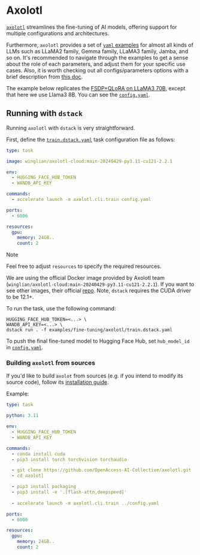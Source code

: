 # Axolotl

[`axolotl`](https://github.com/OpenAccess-AI-Collective/axolotl) streamlines the fine-tuning of AI models, offering support for multiple configurations and architectures.

Furthermore, `axolotl` provides a set of [`yaml` examples](https://github.com/OpenAccess-AI-Collective/axolotl/tree/main/examples) for almost all kinds of LLMs such as LLaMA2 family, Gemma family, LLaMA3 family, Jamba, and so on. It's recommended to navigate through the examples to get a sense about the role of each parameters, and adjust them for your specific use cases. Also, it is worth checking out all configs/parameters options with a brief description from [this doc](https://github.com/OpenAccess-AI-Collective/axolotl/blob/main/docs/config.qmd).

The example below replicates the [FSDP+QLoRA on LLaMA3 70B](https://github.com/OpenAccess-AI-Collective/axolotl/blob/main/examples/llama-3/qlora-fsdp-70b.yaml), except that here we use Llama3 8B. You can see the [`config.yaml`](config.yaml).

## Running with `dstack`

Running `axolotl` with `dstack` is very straightforward.

First, define the [`train.dstack.yaml`](train.dstack.yaml) task configuration file as follows:

```yaml
type: task

image: winglian/axolotl-cloud:main-20240429-py3.11-cu121-2.2.1

env:
  - HUGGING_FACE_HUB_TOKEN
  - WANDB_API_KEY

commands:
  - accelerate launch -m axolotl.cli.train config.yaml

ports:
  - 6006

resources:
  gpu:
    memory: 24GB..
    count: 2
```

> [!NOTE]
> Feel free to adjust `resources` to specify the required resources.

We are using the official Docker image provided by Axolotl team (`winglian/axolotl-cloud:main-20240429-py3.11-cu121-2.2.1`). If you want to see other images, their official [repo](https://hub.docker.com/r/winglian/axolotl-cloud/tags). Note, `dstack` requires the CUDA driver to be 12.1+.

To run the task, use the following command:

```shell
HUGGING_FACE_HUB_TOKEN=<...> \
WANDB_API_KEY=<...> \
dstack run . -f examples/fine-tuning/axolotl/train.dstack.yaml
```

To push the final fine-tuned model to Hugging Face Hub, set `hub_model_id` in [`config.yaml`](config.yaml).

### Building `axolotl` from sources

If you'd like to build `axolot` from sources (e.g. if you intend to modify its source code), follow its [installation guide](https://github.com/OpenAccess-AI-Collective/axolotl?tab=readme-ov-file#condapip-venv).

Example:

```yaml
type: task

python: 3.11

env:
  - HUGGING_FACE_HUB_TOKEN
  - WANDB_API_KEY

commands:
  - conda install cuda
  - pip3 install torch torchvision torchaudio

  - git clone https://github.com/OpenAccess-AI-Collective/axolotl.git
  - cd axolotl

  - pip3 install packaging
  - pip3 install -e '.[flash-attn,deepspeed]'
    
  - accelerate launch -m axolotl.cli.train ../config.yaml

ports:
  - 6006

resources:
  gpu:
    memory: 24GB..
    count: 2
```
